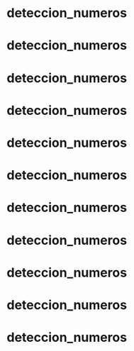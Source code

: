 # deteccion_numeros
# deteccion_numeros
# deteccion_numeros
# deteccion_numeros
# deteccion_numeros
# deteccion_numeros
# deteccion_numeros
# deteccion_numeros
# deteccion_numeros
# deteccion_numeros
# deteccion_numeros
